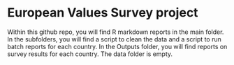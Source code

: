 # European Values Survey project

Within this github repo, you will find R markdown reports in the main folder. In the subfolders, you will find a script to clean the data and a script to run batch reports for each country. In the Outputs folder, you will find reports on survey results for each country. The data folder is empty.
